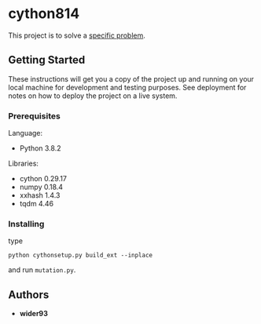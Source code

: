 # cython814

This project is to solve a [specific problem](http://boj.kr/18789).

## Getting Started

These instructions will get you a copy of the project up and running on your local machine for development and testing purposes. See deployment for notes on how to deploy the project on a live system.

### Prerequisites
Language:
* Python 3.8.2

Libraries:
* cython 0.29.17
* numpy 0.18.4
* xxhash 1.4.3
* tqdm 4.46

### Installing

type 
```
python cythonsetup.py build_ext --inplace
```
and run `mutation.py`.

## Authors

* **wider93**
